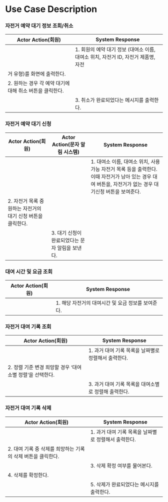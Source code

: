# Use Case Description

### 자전거 예약 대기 정보 조회/취소

| Actor Action(회원)                                       | System Response                                                                    |
| -------------------------------------------------------- | ---------------------------------------------------------------------------------- |
|                                                          | 1. 회원의 예약 대기 정보 (대여소 이름, 대여소 위치, 자전거 ID, 자전거 제품명, 자전 |
| 거 유형)를 화면에 출력한다.                              |
| 2. 원하는 경우 각 예약 대기에 대해 취소 버튼을 클릭한다. |                                                                                    |
|                                                          | 3. 취소가 완료되었다는 메시지를 출력한다.                                          |

### 자전거 예약 대기 신청

| Actor Action(회원)                                           | Actor Action(문자 알림 시스템)                  | System Response                                                                                                                                          |
| ------------------------------------------------------------ | ----------------------------------------------- | -------------------------------------------------------------------------------------------------------------------------------------------------------- |
|                                                              |                                                 | 1. 대여소 이름, 대여소 위치, 사용 가능 자전거 목록 등을 출력한다. 이때 자전거가 남아 있는 경우 대여 버튼을, 자전거가 없는 경우 대기신청 버튼을 보여준다. |
| 2. 자전거 목록 중 원하는 자전거의 대기 신청 버튼을 클릭한다. |                                                 |                                                                                                                                                          |
|                                                              | 3. 대기 신청이 완료되었다는 문자 알림을 보낸다. |                                                                                                                                                          |

### 대여 시간 및 요금 조회

| Actor Action(회원) | System Response                                    |
| ------------------ | -------------------------------------------------- |
|                    | 1. 해당 자전거의 대여시간 및 요금 정보를 보여준다. |

### 자전거 대여 기록 조회

| Actor Action(회원)                                        | System Response                                      |
| --------------------------------------------------------- | ---------------------------------------------------- |
|                                                           | 1. 과거 대여 기록 목록을 날짜별로 정렬해서 출력한다. |
| 2. 정렬 기준 변경 희망할 경우 ‘대여소별 정렬’을 선택한다. |                                                      |
|                                                           | 3. 과거 대여 기록 목록을 대여소별로 정렬해 출력한다. |

### 자전거 대여 기록 삭제

| Actor Action(회원)                                           | System Response                                      |
| ------------------------------------------------------------ | ---------------------------------------------------- |
|                                                              | 1. 과거 대여 기록 목록을 날짜별로 정렬해서 출력한다. |
| 2. 대여 기록 중 삭제를 희망하는 기록의 삭제 버튼을 클릭한다. |                                                      |
|                                                              | 3. 삭제 확정 여부를 물어본다.                        |
| 4. 삭제를 확정한다.                                          |                                                      |
|                                                              | 5. 삭제가 완료되었다는 메시지를 출력한다.            |
